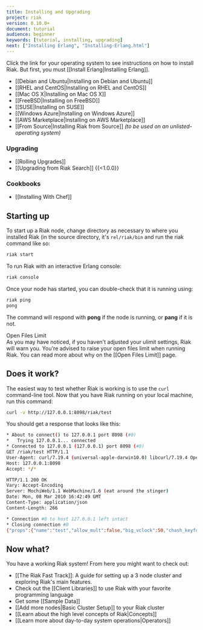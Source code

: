 ```yaml
---
title: Installing and Upgrading
project: riak
version: 0.10.0+
document: tutorial
audience: beginner
keywords: [tutorial, installing, upgrading]
next: ["Installing Erlang", "Installing-Erlang.html"]
---
```


Click the link for your operating system to see instructions on how to install Riak. But first, you must [[Install Erlang|Installing Erlang]].

  * [[Debian and Ubuntu|Installing on Debian and Ubuntu]]
  * [[RHEL and CentOS|Installing on RHEL and CentOS]]
  * [[Mac OS X|Installing on Mac OS X]]
  * [[FreeBSD|Installing on FreeBSD]]
  * [[SUSE|Installing on SUSE]]
  * [[Windows Azure|Installing on Windows Azure]]
  * [[AWS Marketplace|Installing on AWS Marketplace]]
  * [[From Source|Installing Riak from Source]] *(to be used on an unlisted-operating system)*

### Upgrading

  * [[Rolling Upgrades]]
  * [[Upgrading from Riak Search]] {{<1.0.0}}

### Cookbooks

  * [[Installing With Chef]]

## Starting up

To start up a Riak node, change directory as necessary to where you installed Riak (in the source directory, it's `rel/riak/bin` and run the riak command like so:

```bash
riak start
```

To run Riak with an interactive Erlang console:

```bash
riak console
```

Once your node has started, you can double-check that it is running using:

```bash
riak ping
pong
```

The command will respond with **pong** if the node is running, or **pang** if it is not.

<div class="note"><div class="title">Open Files Limit</div>
As you may have noticed, if you haven't adjusted your ulimit settings, Riak will warn you. You're advised to raise your open files limit when running Riak. You can read more about why on the [[Open Files Limit]] page.</div>

## Does it work?
The easiest way to test whether Riak is working is to use the `curl` command-line tool. Now that you have Riak running on your local machine, run this command:

```bash
curl -v http://127.0.0.1:8098/riak/test
```

You should get a response that looks like this:

```bash
* About to connect() to 127.0.0.1 port 8098 (#0)
*   Trying 127.0.0.1... connected
* Connected to 127.0.0.1 (127.0.0.1) port 8098 (#0)
GET /riak/test HTTP/1.1
User-Agent: curl/7.19.4 (universal-apple-darwin10.0) libcurl/7.19.4 OpenSSL/0.9.8l zlib/1.2.3
Host: 127.0.0.1:8098
Accept: */*

HTTP/1.1 200 OK
Vary: Accept-Encoding
Server: MochiWeb/1.1 WebMachine/1.6 (eat around the stinger)
Date: Mon, 08 Mar 2010 16:42:49 GMT
Content-Type: application/json
Content-Length: 266

* Connection #0 to host 127.0.0.1 left intact
* Closing connection #0
{"props":{"name":"test","allow_mult":false,"big_vclock":50,"chash_keyfun":{"mod":"riak_util","fun":"chash_std_keyfun"},"linkfun":{"mod":"raw_link_walker_resource","fun":"mapreduce_linkfun"},"n_val":3,"old_vclock":86400,"small_vclock":10,"young_vclock":20},"keys":[]}
```

## Now what?
You have a working Riak system! From here you might want to check out:

  * [[The Riak Fast Track]]: A guide for setting up a 3 node cluster and exploring Riak's main features.
  * Check out the [[Client Libraries]] to use Riak with your favorite programming language
  * Get some [[Sample Data]]
  * [[Add more nodes|Basic Cluster Setup]] to your Riak cluster
  * [[Learn about the high level concepts of Riak|Concepts]]
  * [[Learn more about day-to-day system operations|Operators]]
